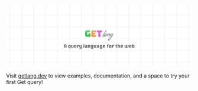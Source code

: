 <p align="center"><img src="assets/hero.png"></p>

Visit [getlang.dev](https://getlang.dev) to view examples, documentation, and a space to try your first Get query!
